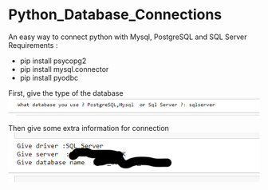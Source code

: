 # Python_Database_Connections
An easy way to connect python with Mysql, PostgreSQL and SQL Server 
Requirements : 
- pip install psycopg2
- pip install mysql.connector
- pip install pyodbc

First, give the type of the database 
<img src = "img/pic2.PNG">


Then give some extra information for connection 
<img src = "img/tempsnip.png" >
